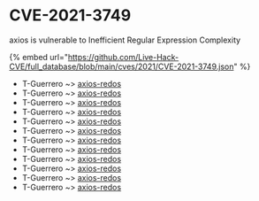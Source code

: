 # CVE-2021-3749

axios is vulnerable to Inefficient Regular Expression Complexity

{% embed url="https://github.com/Live-Hack-CVE/full_database/blob/main/cves/2021/CVE-2021-3749.json" %}


* T-Guerrero ~> [axios-redos](https://www.alice-snow.ru/2021/database/cve-2021-3749/axios-redos-t-guerrero)
* T-Guerrero ~> [axios-redos](https://www.alice-snow.ru/2021/database/cve-2021-3749/axios-redos-t-guerrero)
* T-Guerrero ~> [axios-redos](https://www.alice-snow.ru/2021/database/cve-2021-3749/axios-redos-t-guerrero)
* T-Guerrero ~> [axios-redos](https://www.alice-snow.ru/2021/database/cve-2021-3749/axios-redos-t-guerrero)
* T-Guerrero ~> [axios-redos](https://www.alice-snow.ru/2021/database/cve-2021-3749/axios-redos-t-guerrero)
* T-Guerrero ~> [axios-redos](https://www.alice-snow.ru/2021/database/cve-2021-3749/axios-redos-t-guerrero)
* T-Guerrero ~> [axios-redos](https://www.alice-snow.ru/2021/database/cve-2021-3749/axios-redos-t-guerrero)
* T-Guerrero ~> [axios-redos](https://www.alice-snow.ru/2021/database/cve-2021-3749/axios-redos-t-guerrero)
* T-Guerrero ~> [axios-redos](https://www.alice-snow.ru/2021/database/cve-2021-3749/axios-redos-t-guerrero)
* T-Guerrero ~> [axios-redos](https://www.alice-snow.ru/2021/database/cve-2021-3749/axios-redos-t-guerrero)
* T-Guerrero ~> [axios-redos](https://www.alice-snow.ru/2021/database/cve-2021-3749/axios-redos-t-guerrero)
* T-Guerrero ~> [axios-redos](https://www.alice-snow.ru/2021/database/cve-2021-3749/axios-redos-t-guerrero)